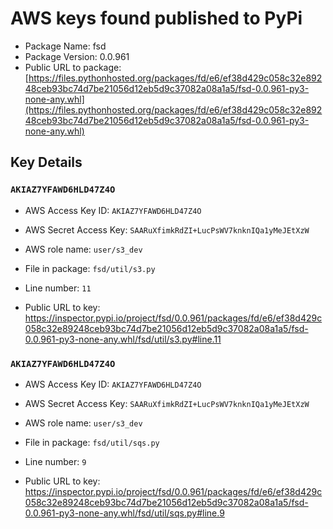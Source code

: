 # AWS keys found published to PyPi

* Package Name: fsd
* Package Version: 0.0.961
* Public URL to package: [https://files.pythonhosted.org/packages/fd/e6/ef38d429c058c32e89248ceb93bc74d7be21056d12eb5d9c37082a08a1a5/fsd-0.0.961-py3-none-any.whl](https://files.pythonhosted.org/packages/fd/e6/ef38d429c058c32e89248ceb93bc74d7be21056d12eb5d9c37082a08a1a5/fsd-0.0.961-py3-none-any.whl)

## Key Details

### `AKIAZ7YFAWD6HLD47Z4O`

* AWS Access Key ID: `AKIAZ7YFAWD6HLD47Z4O`
* AWS Secret Access Key: `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` 
* AWS role name: `user/s3_dev`
* File in package: `fsd/util/s3.py`
* Line number: `11`

* Public URL to key: https://inspector.pypi.io/project/fsd/0.0.961/packages/fd/e6/ef38d429c058c32e89248ceb93bc74d7be21056d12eb5d9c37082a08a1a5/fsd-0.0.961-py3-none-any.whl/fsd/util/s3.py#line.11



### `AKIAZ7YFAWD6HLD47Z4O`

* AWS Access Key ID: `AKIAZ7YFAWD6HLD47Z4O`
* AWS Secret Access Key: `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` 
* AWS role name: `user/s3_dev`
* File in package: `fsd/util/sqs.py`
* Line number: `9`

* Public URL to key: https://inspector.pypi.io/project/fsd/0.0.961/packages/fd/e6/ef38d429c058c32e89248ceb93bc74d7be21056d12eb5d9c37082a08a1a5/fsd-0.0.961-py3-none-any.whl/fsd/util/sqs.py#line.9


